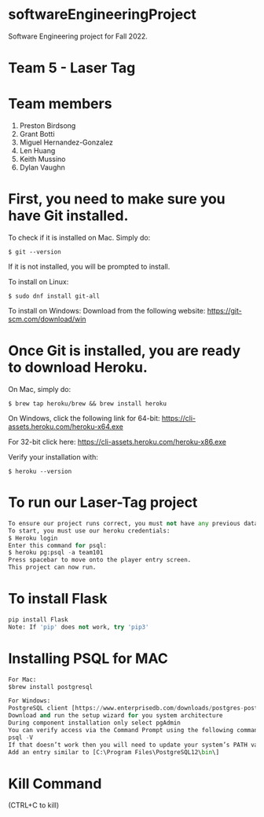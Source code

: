 # softwareEngineeringProject
 Software Engineering project for Fall 2022.
# Team 5 - Laser Tag

# Team members
1. Preston Birdsong
2. Grant Botti
3. Miguel Hernandez-Gonzalez
4. Len Huang
5. Keith Mussino
6. Dylan Vaughn

# First, you need to make sure you have Git installed. 
To check if it is installed on Mac. Simply do: 
```
$ git --version
```
If it is not installed, you will be prompted to install. 


To install on Linux: 
```
$ sudo dnf install git-all
```

To install on Windows: 
Download from the following website: 
https://git-scm.com/download/win 

# Once Git is installed, you are ready to download Heroku. 
On Mac, simply do: 
```
$ brew tap heroku/brew && brew install heroku

```

On Windows, click the following link for 64-bit: 
https://cli-assets.heroku.com/heroku-x64.exe 

For 32-bit click here:
https://cli-assets.heroku.com/heroku-x86.exe

Verify your installation with: 
```
$ heroku --version
```
# To run our Laser-Tag project
```python 
To ensure our project runs correct, you must not have any previous data from heroku
To start, you must use our heroku credentials:
$ Heroku login
Enter this command for psql:
$ heroku pg:psql -a team101
Press spacebar to move onto the player entry screen. 
This project can now run.
```

# To install Flask 
```python
pip install Flask
Note: If 'pip' does not work, try 'pip3'
```

# Installing PSQL for MAC
```python
For Mac:
$brew install postgresql

For Windows:
PostgreSQL client [https://www.enterprisedb.com/downloads/postgres-postgresql-downloads]
Download and run the setup wizard for you system architecture
During component installation only select pgAdmin
You can verify access via the Command Prompt using the following command:
psql -V
If that doesn’t work then you will need to update your system’s PATH variable and then restart your Command Prompt
Add an entry similar to [C:\Program Files\PostgreSQL12\bin\]
```

# Kill Command
(CTRL+C to kill)
